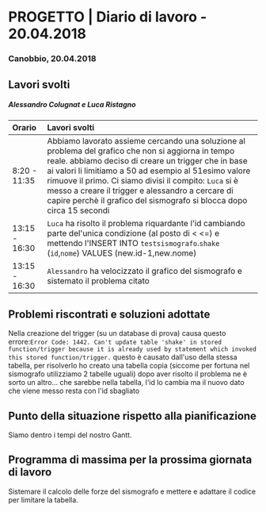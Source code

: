 # PROGETTO | Diario di lavoro - 20.04.2018

### Canobbio, 20.04.2018


## Lavori svolti


##### Alessandro Colugnat e  Luca Ristagno
| **Orario**     | **Lavori svolti** |
| :------------- | :---------------- |
| 8:20 - 11:35  |   Abbiamo lavorato assieme cercando una soluzione al problema del grafico che non si aggiorna in tempo reale. abbiamo deciso di creare un trigger che in base ai valori li limitiamo a 50 ad esempio al 51esimo valore rimuove il primo. Ci siamo divisi il compito: `Luca` si è messo a creare il trigger e alessandro a cercare di capire perchè il grafico del sismografo si blocca dopo circa 15 secondi |
| 13:15 - 16:30   | `Luca` ha risolto il problema riquardante l'id cambiando parte del'unica condizione (al posto di < <=) e mettendo l'INSERT INTO `testsismografo`.`shake` (`id`,`nome`) VALUES (new.id-1,new.nome) |
| 13:15 - 16:30   | `Alessandro` ha velocizzato il grafico del sismografo e sistemato il problema citato  |






##  Problemi riscontrati e soluzioni adottate
  Nella creazione del trigger (su un database di prova) causa questo errore:`Error Code: 1442. Can't update table 'shake' in stored function/trigger because it is already used by statement which invoked this stored function/trigger.` questo è causato dall'uso della stessa tabella, per risolverlo ho creato una tabella copia (siccome per fortuna nel sismografo utilizziamo 2 tabelle uguali)
  dopo aver risolto il problema ne è sorto un altro... che sarebbe nella tabella, l'id lo cambia ma il nuovo dato che viene messo resta con l'id sbagliato


##  Punto della situazione rispetto alla pianificazione
  Siamo dentro i tempi del nostro Gantt.

## Programma di massima per la prossima giornata di lavoro
  Sistemare il calcolo delle forze del sismografo e mettere e adattare il codice per limitare la tabella.
